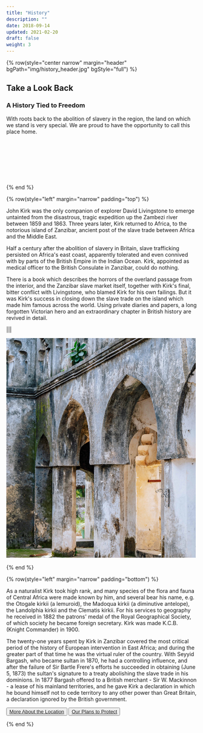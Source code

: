 ```yaml
---
title: "History"
description: ""
date: 2018-09-14
updated: 2021-02-20
draft: false
weight: 3
---
```


{% row(style="center narrow" margin="header" bgPath="img/history_header.jpg" bgStyle="full") %}

## Take a Look Back

### A History Tied to Freedom

With roots back to the abolition of slavery in the region, the land on which we stand is very special. We are proud to have the opportunity to call this place home.

<br>
<br>
<br>
<br>
<br>
<br>

{% end %}

{% row(style="left" margin="narrow" padding="top") %}

John Kirk was the only companion of explorer David Livingstone to emerge untainted from the disastrous, tragic expedition up the Zambezi river between 1859 and 1863. Three years later, Kirk returned to Africa, to the notorious island of Zanzibar, ancient post of the slave trade between Africa and the Middle East.

Half a century after the abolition of slavery in Britain, slave trafficking persisted on Africa's east coast, apparently tolerated and even connived with by parts of the British Empire in the Indian Ocean. Kirk, appointed as medical officer to the British Consulate in Zanzibar, could do nothing.

There is a book which describes the horrors of the overland passage from the interior, and the Zanzibar slave market itself, together with Kirk's final, bitter conflict with Livingstone, who blamed Kirk for his own failings. But it was Kirk's success in closing down the slave trade on the island which made him famous across the world. Using private diaries and papers, a long forgotten Victorian hero and an extraordinary chapter in British history are revived in detail.

|||

![Ruins](img/ruins_history.png)

{% end %}

{% row(style="left" margin="narrow" padding="bottom") %}

As a naturalist Kirk took high rank, and many species of the flora and fauna of Central Africa were made known by him, and several bear his name, e.g. the Otogale kirkii (a lemuroid), the Madoqua kirkii (a diminutive antelope), the Landolphia kirkii and the Clematis kirkii. For his services to geography he received in 1882 the patrons' medal of the Royal Geographical Society, of which society he became foreign secretary. Kirk was made K.C.B. (Knight Commander) in 1900.

The twenty-one years spent by Kirk in Zanzibar covered the most critical period of the history of European intervention in East Africa; and during the greater part of that time he was the virtual ruler of the country. With Seyyid Bargash, who became sultan in 1870, he had a controlling influence, and after the failure of Sir Bartle Frere's efforts he succeeded in obtaining (June 5, 1873) the sultan's signature to a treaty abolishing the slave trade in his dominions. In 1877 Bargash offered to a British merchant - Sir W. Mackinnon - a lease of his mainland territories, and he gave Kirk a declaration in which he bound himself not to cede territory to any other power than Great Britain, a declaration ignored by the British government.

 <button>[More About the Location](/location)</button>
 <button>[Our Plans to Protect](/protection)</button>

{% end %}